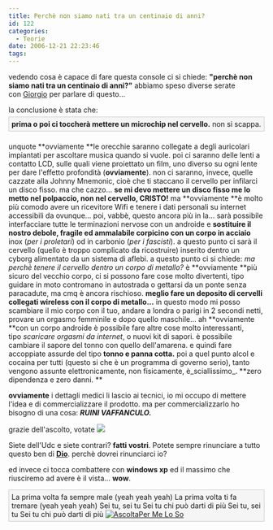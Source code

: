```yaml
---
title: Perchè non siamo nati tra un centinaio di anni?
id: 122
categories:
  - Teorie
date: 2006-12-21 22:23:46
tags:
---
```


vedendo cosa è capace di fare questa console ci si chiede:
**"perchè non siamo nati tra un centinaio di anni?"**
abbiamo speso diverse serate con [Giorgio](http://www.lastfm.it/user/Jazz83) per parlare di questo...

la conclusione è stata che:
<span style="display: block; margin-top: 5px; margin-right: 0px; margin-bottom: 1.5em; margin-left: 0px; background-image: initial; background-repeat: initial; background-attachment: initial; -webkit-background-clip: initial; -webkit-background-origin: initial; background-color: #f5f5f5; position: relative; zoom: 1; background-position: initial initial; padding: 5px; border: 1px solid #cccccc;">**prima o poi ci toccherà mettere un microchip nel cervello.**
non si scappa.</span>
unquote
**ovviamente **le orecchie saranno collegate a degli auricolari impiantati per ascoltare musica quando si vuole.
poi ci saranno delle lenti a contatto LCD, sulle quali viene proiettato un film, uno diverso su ogni lente per dare l'effetto profondità (**ovviamente**).
non ci saranno, invece, quelle cazzate alla Johnny Mnemonic, cioè che ti staccano il cervello per infilarci un disco fisso. ma che cazzo...
**se mi devo mettere un disco fisso me lo metto nel polpaccio, non nel cervello, CRISTO!**
ma **ovviamente **è molto più comodo avere un ricevitore Wifi e tenere i dati personali su internet accessibili da ovunque...
poi, vabbè, questo ancora più in la... sarà possibile interfacciare tutte le terminazioni nervose con un androide e **sostituire il nostro debole, fragile ed ammalabile corpicino con un corpo in acciaio** inox (_per i proletari_) od in carbonio (_per i fascisti_).
a questo punto ci sarà il cervello (quello è troppo complicato da ricostruire) inserito dentro un cyborg alimentato da un sistema di aflebi.
a questo punto ci si chiede:
_ma perchè tenere il cervello dentro un corpo di metallo?_ è **ovviamente **più sicuro del vecchio corpo, ci si possono fare cose molto divertenti, tipo guidare in moto contromano in autostrada o gettarsi da un ponte senza paracadute, ma cmq è ancora rischioso.
**meglio fare un deposito di cervelli collegati wireless con il corpo di metallo...**
in questo modo mi posso scambiare il mio corpo con il tuo, andare a londra o parigi in 2 secondi netti, provare un orgasmo femminile e dopo quello maschile...
ah **ovviamente **con un corpo androide è possibile fare altre cose molto interessanti, tipo _scaricare orgasmi da internet_, o nuovi kit di sapori. è possibile cambiare il sapore del tonno con quello dell'amarena. e quindi fare accoppiate assurde del tipo **tonno e panna cotta.**
poi a quel punto alcol e cocaina per tutti (questo si che è un programma di governo serio), tanto vengono assunte elettronicamente, non fisicamente, è_sciallissimo_. **zero dipendenza e zero danni. **

**ovviamente** i dettagli medici li lascio ai tecnici, io mi occupo di mettere l'idea e di commercializzare il prodotto.
ma per commercializzarlo ho bisogno di una cosa:
_**RUINI VAFFANCULO.**_

grazie dell'ascolto, votate
[![](http://riccardodivirgilio.googlepages.com/rosanelpugno.png)](http://www.rosanelpugno.it/)

Siete dell'Udc e siete contrari? **fatti vostri**.
Potete sempre rinunciare a tutto questo ben di **[Dio](http://www.lastfm.it/music/Fabri+Fibra)**. perchè dovrei rinunciarci io?

ed invece ci tocca combattere con **windows xp** ed il massimo che riusciremo ad avere è il vista... **wow**.

<span style="display: block; margin-top: 5px; margin-right: 0px; margin-bottom: 1.5em; margin-left: 0px; background-image: initial; background-repeat: initial; background-attachment: initial; -webkit-background-clip: initial; -webkit-background-origin: initial; background-color: #f5f5f5; position: relative; zoom: 1; background-position: initial initial; padding: 5px; border: 1px solid #cccccc;">La prima volta fa sempre male (yeah yeah yeah)
La prima volta ti fa tremare (yeah yeah yeah)
Sei tu, sei tu
Sei tu chi può darti di più
Sei tu, sei tu
Sei tu chi può darti di più
[![Ascolta](http://cdn.last.fm/flatness/clear.gif)](http://www.lastfm.it/music/CCCP/_/Per+Me+Lo+So?autostart)[Per Me Lo So](http://www.lastfm.it/music/CCCP/_/Per+Me+Lo+So "CCCP – Per Me Lo So")</span>